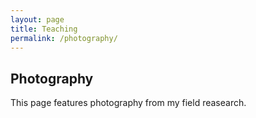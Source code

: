 ```yaml
---
layout: page
title: Teaching
permalink: /photography/
---
```


## Photography

This page features photography from my field reasearch.
